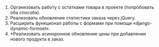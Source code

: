 1. Организовать работу с остатками товара в проекте (попробовать оба способа).
2. Реализовать обновление статистики заказа через jQuery.
3. Расширить функционал работы с формами при помощи «django-dynamic-formset».
4. *Реализовать асинхронное обновление цены при добавлении нового продукта в заказ.


